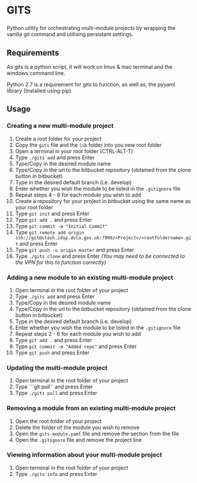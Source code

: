 # GITS  
###  

Python utility for orchestrating multi-module projects by wrapping the vanilla git command and utilising persistant settings.

## Requirements

As gits is a python script, it will work on linux & mac terminal and the windows command line.

Python 2.7 is a requirement for gits to function, as well as, the pyyaml library (Installed using pip).

## Usage

### Creating a new multi-module project

1. Create a root folder for your project
2. Copy the ```gits``` file and the ```lib``` folder into you new root folder
3. Open a terminal in your root folder (CTRL-ALT-T)
4. Type ```./gits add``` and press Enter
5. Type/Copy in the desired module name
6. Type/Copy in the url to the bitbucket repository (obtained from the clone button in bitbucket)
7. Type in the desired default branch (i.e. develop)
8. Enter whether you wish the module to be listed in the ```.gitignore``` file
9. Repeat steps 4 - 8 for each module you wish to add
10. Create a repository for your project in bitbucket using the same name as your root folder
11. Type ```git init``` and press Enter
12. Type ```git add .``` and press Enter
13. Type ```git commit -m "Initial Commit"```
14. Type ```git remote add origin ssh://git@stash.idsp.dvla.gov.uk:7999/<Project>/<rootfoldername>.git``` and press Enter
15. Type ```git push -u origin master``` and press Enter
16. Type ```./gits clone``` and press Enter *(You may need to be connected to the VPN for this to function correctly)*


### Adding a new module to an existing multi-module project

1. Open terminal in the root folder of your project
2. Type ```./gits add``` and press Enter
3. Type/Copy in the desired module name
4. Type/Copy in the url to the bitbucket repository (obtained from the clone button in bitbucket)
5. Type in the desired default branch (i.e. develop)
6. Enter whether you wish the module to be listed in the ```.gitignore``` file
7. Repeat steps 2 - 6 for each module you wish to add
8. Type ```git add .``` and press Enter
9. Type ```git commit -m "Added repo"``` and press Enter
10. Type ```git push``` and press Enter

### Updating the multi-module project

1. Open terminal in the root folder of your project
2. Type ```git pull`` and press Enter
3. Type ```./gits pull``` and press Enter

### Removing a module from an existing multi-module project

1. Open the root folder of your project
2. Delete the folder of the module you wish to remove
3. Open the ```gits-module.yaml``` file and remove the section from the file
4. Open the ```.gitignore``` file and remove the project line

### Viewing information about your multi-module project

1. Open terminal in the root folder of your project
2. Type ```./gits info``` and press Enter
